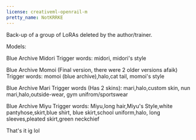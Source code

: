 ```yaml
---
license: creativeml-openrail-m
pretty_name: NotKRRKE
---
```


Back-up of a group of LoRAs deleted by the author/trainer.

Models:

  Blue Archive Midori
    Trigger words:
    midori, midori's style

  Blue Archive Momoi (Final version, there were 2 older versions afaik)
    Trigger words:
    momoi (blue archive),halo,cat tail, momoi's style

  Blue Archive Mari
    Trigger words (Has 2 skins):
    mari,halo,custom skin, nun
    mari,halo,outside-wear, gym unifrom/sportswear

  Blue Archive Miyu
    Trigger words:
    Miyu,long hair,Miyu's Style,white pantyhose,skirt,blue shirt, blue skirt,school uniform,halo, long sleeves,pleated skirt,green neckchief


That's it ig lol
